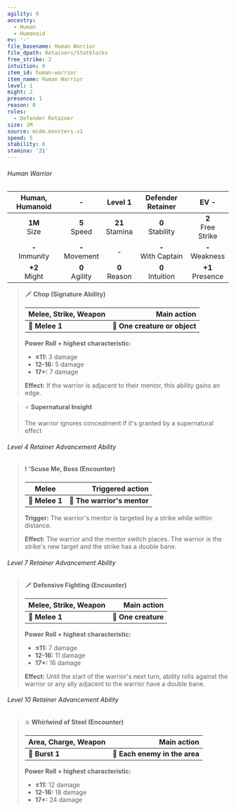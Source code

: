 ```yaml
---
agility: 0
ancestry:
  - Human
  - Humanoid
ev: '-'
file_basename: Human Warrior
file_dpath: Retainers/Statblocks
free_strike: 2
intuition: 0
item_id: human-warrior
item_name: Human Warrior
level: 1
might: 2
presence: 1
reason: 0
roles:
  - Defender Retainer
size: 1M
source: mcdm.monsters.v1
speed: 5
stability: 0
stamina: '21'
---
```


###### Human Warrior

|   Human, Humanoid   |          -          |       Level 1       |    Defender Retainer    |          EV -          |
| :-----------------: | :-----------------: | :-----------------: | :---------------------: | :--------------------: |
|  **1M**<br/> Size   |  **5**<br/> Speed   | **21**<br/> Stamina |  **0**<br/> Stability   | **2**<br/> Free Strike |
| **-**<br/> Immunity | **-**<br/> Movement |          -          | **-**<br/> With Captain |  **-**<br/> Weakness   |
|  **+2**<br/> Might  | **0**<br/> Agility  |  **0**<br/> Reason  |  **0**<br/> Intuition   |  **+1**<br/> Presence  |

<!-- -->
> 🗡 **Chop (Signature Ability)**
>
> | **Melee, Strike, Weapon** |               **Main action** |
> | ------------------------- | ----------------------------: |
> | **📏 Melee 1**            | **🎯 One creature or object** |
>
> **Power Roll + highest characteristic:**
>
> - **≤11:** 3 damage
> - **12-16:** 5 damage
> - **17+:** 7 damage
>
> **Effect:** If the warrior is adjacent to their mentor, this ability gains an edge.

<!-- -->
> ⭐️ **Supernatural Insight**
>
> The warrior ignores concealment if it's granted by a supernatural effect

###### Level 4 Retainer Advancement Ability

<!-- -->
> ❗️ **'Scuse Me, Boss (Encounter)**
>
> | **Melee**      |        **Triggered action** |
> | -------------- | --------------------------: |
> | **📏 Melee 1** | **🎯 The warrior's mentor** |
>
> **Trigger:** The warrior's mentor is targeted by a strike while within distance.
>
> **Effect:** The warrior and the mentor switch places. The warrior is the strike's new target and the strike has a double bane.

###### Level 7 Retainer Advancement Ability

<!-- -->
> 🗡 **Defensive Fighting (Encounter)**
>
> | **Melee, Strike, Weapon** |     **Main action** |
> | ------------------------- | ------------------: |
> | **📏 Melee 1**            | **🎯 One creature** |
>
> **Power Roll + highest characteristic:**
>
> - **≤11:** 7 damage
> - **12-16:** 11 damage
> - **17+:** 16 damage
>
> **Effect:** Until the start of the warrior's next turn, ability rolls against the warrior or any ally adjacent to the warrior have a double bane.

###### Level 10 Retainer Advancement Ability

<!-- -->
> ❇️ **Whirlwind of Steel (Encounter)**
>
> | **Area, Charge, Weapon** |               **Main action** |
> | ------------------------ | ----------------------------: |
> | **📏 Burst 1**           | **🎯 Each enemy in the area** |
>
> **Power Roll + highest characteristic:**
>
> - **≤11:** 12 damage
> - **12-16:** 18 damage
> - **17+:** 24 damage
